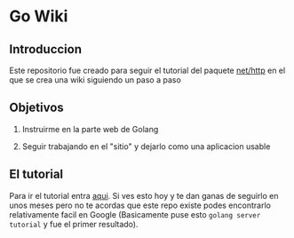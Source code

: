# Go Wiki

## Introduccion

Este repositorio fue creado para seguir el tutorial del paquete [net/http](https://golang.org/pkg/net/http/) en el que se crea una wiki siguiendo un paso a paso

## Objetivos

1. Instruirme en la parte web de Golang

2. Seguir trabajando en el "sitio" y dejarlo como una aplicacion usable

## El tutorial

Para ir el tutorial entra [aqui](https://golang.org/doc/articles/wiki/). Si ves esto hoy y te dan ganas de seguirlo en unos meses pero no te acordas que este repo existe podes encontrarlo relativamente facil en Google (Basicamente puse esto `golang server tutorial` y fue el primer resultado).